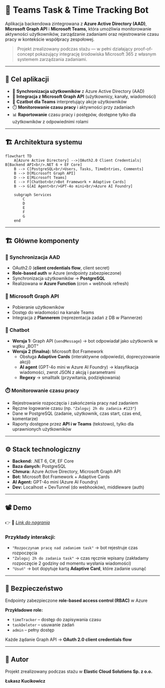 # 🤖 Teams Task & Time Tracking Bot

Aplikacja backendowa zintegrowana z **Azure Active Directory (AAD)**, **Microsoft Graph API** i **Microsoft Teams**, która umożliwia monitorowanie aktywności użytkowników, zarządzanie zadaniami oraz rejestrowanie czasu pracy w kontekście współpracy zespołowej.  

> Projekt zrealizowany podczas stażu — w pełni działający proof-of-concept pokazujący integrację środowiska Microsoft 365 z własnym systemem zarządzania zadaniami.

---

## 🧠 Cel aplikacji

- 🔐 **Synchronizacja użytkowników** z Azure Active Directory (AAD)  
- 📡 **Integracja z Microsoft Graph API** (użytkownicy, kanały, wiadomości)  
- 🤖 **Czatbot dla Teams** interpretujący akcje użytkowników  
- ⏱️ **Monitorowanie czasu pracy** i aktywności przy zadaniach  
- 📊 **Raportowanie** czasu pracy i postępów, dostępne tylko dla użytkowników z odpowiednimi rolami  

---

## 🏗️ Architektura systemu

```mermaid
flowchart TD
    A[Azure Active Directory] -->|OAuth2.0 Client Credentials| B[Backend API<br/>.NET 6 + EF Core]
    B --> C[PostgreSQL<br/>Users, Tasks, TimeEntries, Comments]
    B --> D[Microsoft Graph API]
    D --> E[Microsoft Teams]
    E --> F[Chatbot<br/>Bot Framework + Adaptive Cards]
    B --> G[AI Agent<br/>GPT-4o mini<br/>Azure AI Foundry]

    subgraph Services
        C
        D
        E
        F
        G
    end
```

---

## 🏗️ Główne komponenty

### 🔐 Synchronizacja AAD
- OAuth2.0 (**client credentials flow**, client secret)  
- **Role-based auth** w Azure (endpointy zabezpieczone)  
- Synchronizacja użytkowników → **PostgreSQL**  
- Realizowana w **Azure Function** (cron + webhook refresh)  

### 📡 Microsoft Graph API
- Pobieranie użytkowników 
- Dostęp do wiadomości na kanale Teams 
- Integracja z **Plannerem** (reprezentacja zadań z DB w Plannerze)  

### 🤖 Chatbot
- **Wersja 1:** Graph API (`sendMessage`) → bot odpowiadał jako użytkownik w wątku „BOT”  
- **Wersja 2 (finalna):** Microsoft Bot Framework  
  - Obsługa **Adaptive Cards** (interaktywne odpowiedzi, doprecyzowanie akcji)  
  - **AI agent** (GPT-4o mini w Azure AI Foundry) → klasyfikacja wiadomości, zwrot JSON z akcją i parametrami  
  - **Regexy** → smalltalk (przywitania, podziękowania)  

### ⏱️ Monitorowanie czasu pracy
- Rejestrowanie rozpoczęcia i zakończenia pracy nad zadaniem  
- Ręczne logowanie czasu (np. `"Zaloguj 2h do zadania #123"`)  
- Dane w PostgreSQL (zadanie, użytkownik, czas start, czas end, komentarze)  
- Raporty dostępne przez **API i w Teams** (tekstowo), tylko dla uprawnionych użytkowników  

---

## ⚙️ Stack technologiczny
- **Backend:** .NET 6, C#, EF Core  
- **Baza danych:** PostgreSQL  
- **Chmura:** Azure Active Directory, Microsoft Graph API  
- **Bot:** Microsoft Bot Framework + Adaptive Cards  
- **AI Agent:** GPT-4o mini (Azure AI Foundry)  
- **Dev:** Localhost + DevTunnel (do webhooków), middleware (auth)  

---

## 📽️ Demo
👉 🎥 *[Link do nagrania](https://youtu.be/orO73-8EAoI)*  

### Przykłady interakcji:
- `"Rozpoczynam pracę nad zadaniem task"` → bot rejestruje czas rozpoczęcia  
- `"Zaloguj 2h do zadania task"` → czas ręcznie wpisany (zakładamy rozpoczęcie 2 godziny od momentu wysłania wiadomości)  
- `"Usuń"` → bot dopytuje kartą **Adaptive Card**, które zadanie usunąć  

---

## 🔐 Bezpieczeństwo
Endpointy zabezpieczone **role-based access control (RBAC)** w Azure  

**Przykładowe role:**
- `timeTracker` – dostęp do zapisywania czasu  
- `taskDeleter` – usuwanie zadań  
- `admin` – pełny dostęp  

Każde żądanie Graph API → **OAuth 2.0 client credentials flow**  

---

## 👤 Autor
Projekt zrealizowany podczas stażu w **Elastic Cloud Solutions Sp. z o.o.**  

**Łukasz Kucikowicz**

